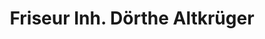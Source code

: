 ---
title: "Friseur Inh. Dörthe Altkrüger"
url: /rostock/friseur-inh-doerthe-altkrueger/
shop: Friseur
---
